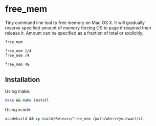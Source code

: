 # free_mem

Tiny command line tool to free memory on Mac OS X. It will gradually reserve specified amount of memory forcing OS to page if required then release it.
Amount can be specified as a fraction of total or explicitly.

```sh
free_mem

free_mem 1/4
free_mem /4

free_mem 4G
```

## Installation

Using make:

```sh
make && make install
```

Using xcode:

```sh
xcodebuild && cp build/Release/free_mem /path/where/you/want/it
```
